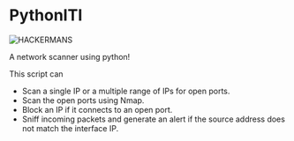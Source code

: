 # PythonITI
![HACKERMANS](https://user-images.githubusercontent.com/52209210/110258552-d84d1e80-7fab-11eb-8b59-0a7ca324f7ce.gif)

A network scanner using python!  

This script can
- Scan a single IP or a multiple range of IPs for open ports.
- Scan the open ports using Nmap.
- Block an IP if it connects to an open port.
- Sniff incoming packets and generate an alert if the source address does not match the interface IP.
